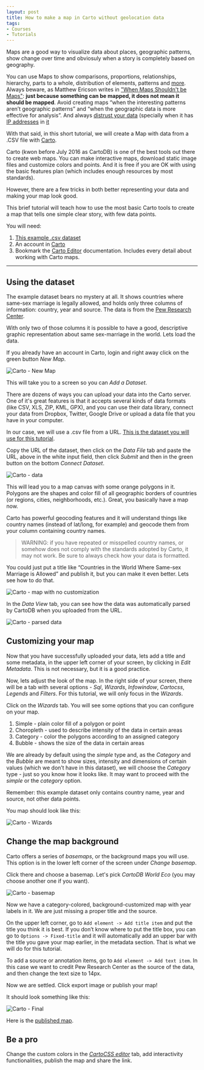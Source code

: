 ```yaml
---
layout: post
title: How to make a map in Carto without geolocation data 
tags:
- Courses
- Tutorials
---
```


Maps are a good way to visualize data about places, geographic patterns, show change over time and obviosuly when a story is completely based on geography.

You can use Maps to show comparisons, proportions, relationships, hierarchy, parts to a whole, distribution of elements, patterns and
<a href="http://www.ericson.net/content/2011/06/mapping-the-news/" target="_blank">more</a>. Always beware, as Matthew Ericson writes in <a href="http://www.ericson.net/content/2011/10/when-maps-shouldnt-be-maps/" target="_blank">"When Maps Shouldn't be Maps"</a>: **just because something can be mapped, it does not mean it should be mapped**. Avoid creating maps “when the interesting patterns aren’t geographic patterns” and “when the geographic data is more effective for analysis”. And always <a href="https://source.opennews.org/en-US/learning/distrust-your-data/" target="_blank">distrust your data</a> (specially when it has <a href="http://fusion.net/story/287592/internet-mapping-glitch-kansas-farm/" target="_blank">IP addresses</a> in <a href="http://fusion.net/story/290772/ip-mapping-maxmind-new-us-default-location/" target="_blank">it</a>

With that said, in this short tutorial, we will create a Map with data from a .CSV file with <a href="https://www.carto.com" target="_blank">Carto</a>. 

Carto (kwon before July 2016 as CartoDB) is one of the best tools out there to create web maps. You can make interactive maps, download static image files and customize colors and points. And it is free if you are OK with using the basic features plan (which includes enough resources by most standards).

However, there are a few tricks in both better representing your data and making your map look good. 

This brief tutorial will teach how to use the most basic Carto tools to create a map that tells one simple clear story, with few data points.

You will need: 

1. <a href="https://raw.githubusercontent.com/miguelpaz/jlab/master/data/cartodb_example_1_countries.csv" target="_blank">This example .csv dataset</a>
2. An account in <a href="https://www.carto.com" target="_blank">Carto</a>
3. Bookmark the [Carto Editor](https://carto.com/docs/carto-editor/) documentation. Includes every detail about working with Carto maps.

___

## Using the dataset

The example dataset bears no mystery at all. It shows countries where same-sex marriage is legally allowed, and holds only three columns of information: country, year and source. The data is from the <a href="http://www.pewresearch.org/topics/gay-marriage-and-homosexuality/" target="_blank">Pew Research Center</a>.

With only two of those columns it is possible to have a good, descriptive graphic representation about same sex-marriage in the world. 
Lets load the data. 

If you already have an account in Carto, login and right away click on the green button *New Map*. 

![Carto - New Map](https://github.com/miguelpaz/jlab/blob/master/images/map_cartodb_basic.png?raw=true)

This will take you to a screen so you can *Add a Dataset*. 

There are dozens of ways you can upload your data into the Carto server. One of it's great features is that it accepts several kinds of data formats (like CSV, XLS, ZIP, KML, GPX), and you can use their data library, connect your data from Dropbox, Twitter, Google Drive or upload a data file that you have in your computer.

In our case, we will use a .csv file from a URL. [This is the dataset you will use for this tutorial](https://raw.githubusercontent.com/miguelpaz/jlab/master/data/cartodb_example_1_countries.csv).

Copy the URL of the dataset, then click on the *Data File* tab and paste the URL, above in the white input field, then click *Submit* and then in the green button on the bottom *Connect Dataset*.

![Carto - data](https://github.com/miguelpaz/jlab/blob/master/images/map_cartodb_basic_data.png?raw=true)

This will lead you to a map canvas with some orange polygons in it. Polygons are the shapes and color fill of all geographic borders of countries (or regions, cities, neighborhoods, etc.). Great, you basically have a map now.

Carto has powerful geocoding features and it will understand things like country names (instead of lat/long, for example) and geocode them from your column containing country names. 

> WARNING: if you have repeated or misspelled country names, or somehow does not comply with the standards adopted by Carto, it may not work. Be sure to always check how your data is formatted. 

You could just put a title like “Countries in the World Where Same-sex Marriage is Allowed” and publish it, but you can make it even better. Lets see how to do that. 

![Carto - map with no customization](https://github.com/miguelpaz/jlab/blob/master/images/map_cartodb_basic_no_custom.png?raw=true)

In the *Data View* tab, you can see how the data was automatically parsed by CartoDB when you uploaded from the URL. 

![Carto - parsed data](https://github.com/miguelpaz/jlab/blob/master/images/map_cartodb_basic_data_view.png?raw=true)

## Customizing your map

Now that you have successfully uploaded your data, lets add a title and some metadata, in the upper left corner of your screen, by clicking in *Edit Metadata*. This is not necessary, but it is a good practice.

Now, lets adjust the look of the map. In the right side of your screen, there will be a tab with several options - *Sql*, *Wizards*, *Infowindow*, *Cartocss*, *Legends* and *Filters*. For this tutorial, we will only focus in the *Wizards*. 

Click on the *Wizards* tab. You will see some options that you can configure on your map. 

1. Simple - plain color fill of a polygon or point
2. Choropleth - used to describe intensity of the data in certain areas
3. Category - color the polygons according to an assigned category
4. Bubble - shows the size of the data in certain areas

We are already by default using the *simple* type and, as the *Category* and the *Bubble* are meant to show sizes, intensity and dimensions of certain values (which we don’t have in this dataset), we will choose the *Category* type - just so you know how it looks like. It may want to proceed with the *simple* or the *category* option.

Remember: this example dataset only contains country name, year and source, not other data points. 

You map should look like this: 

![Carto - Wizards](https://github.com/miguelpaz/jlab/blob/master/images/map_cartodb_basic_category.png?raw=true)

## Change the map background

Carto offers a series of *basemaps*, or the background maps you will use. This option is in the lower left corner of the screen under *Change basemap*.

Click there and choose a basemap. Let's pick *CartoDB World Eco* (you may choose another one if you want).

![Carto - basemap](https://github.com/miguelpaz/jlab/blob/master/images/map_cartodb_basic_basemap.png?raw=true)

Now we have a category-colored, background-customized map with year labels in it. We are just missing a proper title and the source. 

On the upper left corner, go to `Add element -> Add title item` and put the title you think it is best. If you don’t know where to put the title box, you can go to `Options -> Fixed-title` and it will automatically add an upper bar with the title you gave your map earlier, in the metadata section. That is what we will do for this tutorial.

To add a source or annotation items, go to `Add element -> Add text item`. In this case we want to credit Pew Research Center as the source of the data, and then change the text size to 14px.

Now we are settled. Click export image or publish your map!

It should look something like this:

![Carto - Final](https://github.com/miguelpaz/jlab/blob/master/images/map_cartodb_basic_finalmap.png?raw=true)

Here is the <a href="https://miguelpaz.carto.com/viz/089e3328-4acb-11e6-b760-0ee66e2c9693/public_map" target="_blank">published map</a>.

## Be a pro

Change the custom colors in the <a href="https://carto.com/docs/carto-editor/maps/#cartocss" target="_blank">*CartoCSS editor*</a> tab, add interactivity functionalities, publish the map and share the link.  
